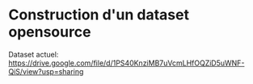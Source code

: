 # Construction d'un dataset opensource

Dataset actuel: https://drive.google.com/file/d/1PS40KnziMB7uVcmLHfOQZiD5uWNF-QiS/view?usp=sharing

